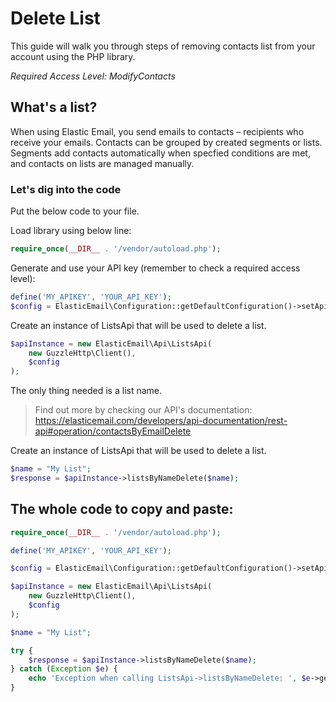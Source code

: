 # Delete List

This guide will walk you through steps of removing contacts list from your account using the PHP library.

*Required Access Level: ModifyContacts*

## What's a list?
When using Elastic Email, you send emails to contacts – recipients who receive your emails. Contacts can be grouped by created segments or lists. Segments add contacts automatically when specfied conditions are met, and contacts on lists are managed manually.

### Let's dig into the code

Put the below code to your file.

Load library using below line:

```php
require_once(__DIR__ . '/vendor/autoload.php');
```

Generate and use your API key (remember to check a required access level): 

```php
define('MY_APIKEY', 'YOUR_API_KEY');
$config = ElasticEmail\Configuration::getDefaultConfiguration()->setApiKey('X-ElasticEmail-ApiKey', MY_APIKEY);
```

Create an instance of ListsApi that will be used to delete a list.

```php
$apiInstance = new ElasticEmail\Api\ListsApi(
    new GuzzleHttp\Client(),
    $config
);
```

The only thing needed is a list name.

> Find out more by checking our API's documentation: https://elasticemail.com/developers/api-documentation/rest-api#operation/contactsByEmailDelete

Create an instance of ListsApi that will be used to delete a list.

```php
$name = "My List";
$response = $apiInstance->listsByNameDelete($name);
```

## The whole code to copy and paste:

```php
require_once(__DIR__ . '/vendor/autoload.php');

define('MY_APIKEY', 'YOUR_API_KEY');

$config = ElasticEmail\Configuration::getDefaultConfiguration()->setApiKey('X-ElasticEmail-ApiKey', MY_APIKEY);

$apiInstance = new ElasticEmail\Api\ListsApi(
    new GuzzleHttp\Client(),
    $config
);

$name = "My List";

try {
    $response = $apiInstance->listsByNameDelete($name);
} catch (Exception $e) {
    echo 'Exception when calling ListsApi->listsByNameDelete: ', $e->getMessage(), PHP_EOL;
}
```
